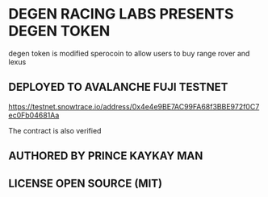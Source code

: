 # DEGEN RACING LABS PRESENTS DEGEN TOKEN
degen token is modified sperocoin to allow users to buy range rover and lexus

## DEPLOYED TO AVALANCHE FUJI TESTNET
https://testnet.snowtrace.io/address/0x4e4e9BE7AC99FA68f3BBE972f0C7ec0Fb04681Aa

The contract is also verified

## AUTHORED BY PRINCE KAYKAY MAN

## LICENSE OPEN SOURCE (MIT)
